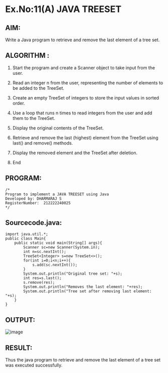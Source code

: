 # Ex.No:11(A)         JAVA TREESET
## AIM:
Write a Java program to retrieve and remove the last element of a tree set.

## ALGORITHM :
1. Start the program and create a Scanner object to take input from the user.

2. Read an integer n from the user, representing the number of elements to be added to the TreeSet.

3. Create an empty TreeSet of integers to store the input values in sorted order.

4. Use a loop that runs n times to read integers from the user and add them to the TreeSet.

5. Display the original contents of the TreeSet.

6. Retrieve and remove the last (highest) element from the TreeSet using last() and remove() methods.

7. Display the removed element and the TreeSet after deletion.

8.	End


## PROGRAM:
 ```
/*
Program to implement a JAVA TREESET using Java
Developed by: DHARMARAJ S
RegisterNumber:  212222240025
*/
```

## Sourcecode.java:
```
import java.util.*;
public class Main{
    public static void main(String[] args){
        Scanner sc=new Scanner(System.in);
        int n=sc.nextInt();
        TreeSet<Integer> s=new TreeSet<>();
        for(int i=0;i<n;i++){
            s.add(sc.nextInt());
        }
        System.out.println("Original tree set: "+s);
        int res=s.last();
        s.remove(res);
        System.out.println("Removes the last element: "+res);
        System.out.println("Tree set after removing last element: "+s);
    }
}
```
## OUTPUT:

![image](https://github.com/user-attachments/assets/5661baf4-d4c2-4688-8880-5eed463c723c)


## RESULT:
Thus the java program to retrieve and remove the last element of a tree set was executed successfully.

